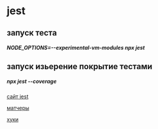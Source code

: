 # jest

## запуск теста
##### NODE_OPTIONS=--experimental-vm-modules npx jest

## запуск изьерение покрытие тестами
##### npx jest --coverage

[сайт jest](https://jestjs.io)

[матчеры](https://jestjs.io/ru/docs/expect)

[хуки](https://jestjs.io/docs/api#methods)
